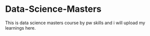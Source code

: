 # Data-Science-Masters
This is data science masters course by pw skills and i will upload my learnings here.
